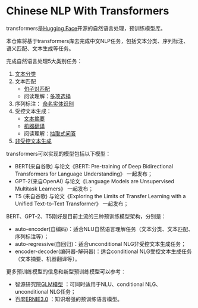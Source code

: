# Chinese NLP With Transformers
transformers是[Hugging Face](https://huggingface.co)开源的自然语言处理，预训练模型库。

本仓库将基于transformers库去完成中文NLP任务，包括文本分类、序列标注、语义匹配、文本生成等任务。

完成自然语言处理5大类别任务：
1. [文本分类](https://github.com/wxj630/Chinese_NLP_With_Transformers/blob/master/text_classification.ipynb)
2. 文本匹配
   - [句子对匹配](https://github.com/wxj630/Chinese_NLP_With_Transformers/blob/master/text_match.ipynb)
   - 阅读理解：[多项选择](https://github.com/wxj630/Chinese_NLP_With_Transformers/blob/master/multi_choice.ipynb)
3. 序列标注：
  [命名实体识别](https://github.com/wxj630/Chinese_NLP_With_Transformers/blob/master/named_entity_recognition.ipynb)
4. 受控文本生成： 
   - [文本摘要](https://github.com/wxj630/Chinese_NLP_With_Transformers/blob/master/summarization.ipynb)
   - [机器翻译](https://github.com/wxj630/Chinese_NLP_With_Transformers/blob/master/translation_zh2en.ipynb)
   - 阅读理解：[抽取式问答](https://github.com/wxj630/Chinese_NLP_With_Transformers/blob/master/extractive_qa.ipynb) 
5. [非受控文本生成](https://github.com/wxj630/Chinese_NLP_With_Transformers/blob/master/unconditional_generation.ipynb)


transformers可以实现的模型包括以下模型：

- BERT(来自谷歌) 与论文《BERT: Pre-training of Deep Bidirectional Transformers for Language Understanding》 一起发布；
- GPT-2(来自OpenAI) 与论文《Language Models are Unsupervised Multitask Learners》 一起发布；
- T5 (来自谷歌) 与论文《Exploring the Limits of Transfer Learning with a Unified Text-to-Text Transformer》 一起发布；

BERT、GPT-2、T5刚好是目前主流的三种预训练模型架构，分别是：
- auto-encoder(自编码)：适合NLU自然语言理解任务（文本分类、文本匹配、序列标注等）；
- auto-regressive(自回归)：适合unconditional NLG非受控文本生成任务；
- encoder-decoder(编码器-解码器)：适合conditional NLG受控文本生成任务（文本摘要、机器翻译等）。

更多预训练模型的信息和新型预训练模型可以参考：
- 智源研究院[GLM模型](https://arxiv.org/abs/2103.10360) ：可同时适用于NLU、conditional NLG、unconditional NLG任务；
- 百度[ERNIE3.0](https://arxiv.org/abs/2107.02137) ：知识增强的预训练语言模型。